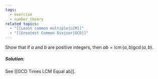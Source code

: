 ```yaml
---
tags:
  - exercise
  - number_theory
related topics:
  - "[[Least common multiple|LCM]]"
  - "[[Greatest Common Divisor|GCD]]"
---
```

Show that if $a$ and $b$ are positive integers, then $ab=\operatorname{lcm}(a,b)\gcd(a,b)$.
##### Solution:
See [[GCD Times LCM Equal ab]].